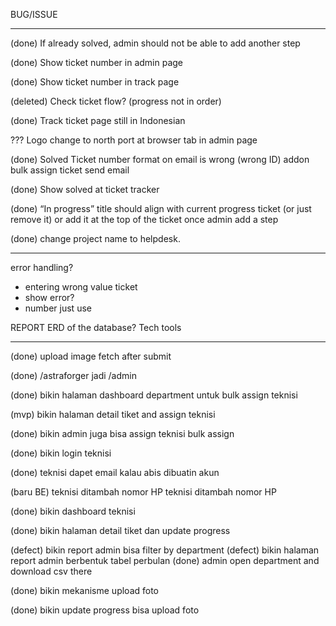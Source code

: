 BUG/ISSUE

---

(done) If already solved, admin should not be able to add another step

(done) Show ticket number in admin page

(done) Show ticket number in track page

(deleted) Check ticket flow? (progress not in order)

(done) Track ticket page still in Indonesian

??? Logo change to north port at browser tab in admin page

(done) Solved Ticket number format on email is wrong (wrong ID)
addon bulk assign ticket send email

(done) Show solved at ticket tracker

(done) “In progress” title should align with current progress ticket (or just remove it) or add it at the top of the ticket once admin add a step

(done) change project name to helpdesk.

---

error handling?

- entering wrong value ticket
- show error?
- number just use

REPORT
ERD of the database?
Tech tools

---

(done) upload image fetch after submit

(done) /astraforger jadi /admin

(done) bikin halaman dashboard department untuk bulk assign teknisi

(mvp) bikin halaman detail tiket and assign teknisi

(done) bikin admin juga bisa assign teknisi
bulk assign

(done) bikin login teknisi

(done) teknisi dapet email kalau abis dibuatin akun

(baru BE) teknisi ditambah nomor HP
teknisi ditambah nomor HP

(done) bikin dashboard teknisi

(done) bikin halaman detail tiket dan update progress

(defect) bikin report admin bisa filter by department
(defect) bikin halaman report admin berbentuk tabel perbulan
(done) admin open department and download csv there

(done) bikin mekanisme upload foto

(done) bikin update progress bisa upload foto

